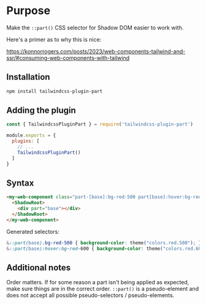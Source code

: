 # Purpose

Make the `::part()` CSS selector for Shadow DOM easier to work with.

Here's a primer as to why this is nice:

<https://konnorrogers.com/posts/2023/web-components-tailwind-and-ssr/#consuming-web-components-with-tailwind>

## Installation

```bash
npm install tailwindcss-plugin-part
```

## Adding the plugin

```js
const { TailwindcssPluginPart } = require('tailwindcss-plugin-part')

module.exports = {
  plugins: [
    // ...
    TailwindcssPluginPart()
  ]
}
```

## Syntax

```html
<my-web-component class="part-[base]:bg-red-500 part[base]:hover:bg-red-600">
  <ShadowRoot>
    <div part="base"></div>
  </ShadowRoot>
</my-web-component>
```

Generated selectors:

```css
&::part(base).bg-red-500 { background-color: theme("colors.red.500"); }
&::part(base):hover:bg-red-600 { background-color: theme("colors.red.600"); }
```

## Additional notes

Order matters. If for some reason a part isn't being applied as expected, make sure things are in the correct order.
`::part()` is a pseudo-element and does not accept all possible pseudo-selectors / pseudo-elements.
